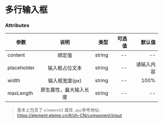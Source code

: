 # 多行输入框

### Attributes

| 参数        |          说明          |   类型 | 可选值 |     默认值 |
| ----------- | :--------------------: | -----: | -----: | ---------: |
| content     |         绑定值         | string |     -- |         -- |
| placeholder |     输入框占位文本     | string |     -- | 请输入内容 |
| width       |     输入框宽度(px)     | string |     -- |       100% |
| maxLength   | 原生属性，最大输入长度 | string |     -- |         -- |

>基本上包含了 `elementUI` 属性 ,`api`参考地址: https://element.eleme.cn/#/zh-CN/component/input
